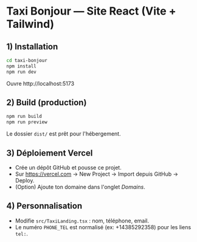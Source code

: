 # Taxi Bonjour — Site React (Vite + Tailwind)

## 1) Installation
```bash
cd taxi-bonjour
npm install
npm run dev
```

Ouvre http://localhost:5173

## 2) Build (production)
```bash
npm run build
npm run preview
```

Le dossier `dist/` est prêt pour l'hébergement.

## 3) Déploiement Vercel
- Crée un dépôt GitHub et pousse ce projet.
- Sur https://vercel.com → New Project → Import depuis GitHub → Deploy.
- (Option) Ajoute ton domaine dans l'onglet *Domains*.

## 4) Personnalisation
- Modifie `src/TaxiLanding.tsx` : nom, téléphone, email.
- Le numéro `PHONE_TEL` est normalisé (ex: +14385292358) pour les liens `tel:`.
